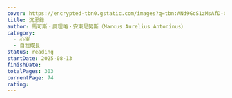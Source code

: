 ```yaml
---
cover: https://encrypted-tbn0.gstatic.com/images?q=tbn:ANd9GcS1zMsAfD-CLVfkD2xOGJjSiWHKcALLIHBg5A&s
title: 沉思錄
author: 馬可斯‧奧理略‧安東尼努斯（Marcus Aurelius Antoninus）
category:
  - 心靈
  - 自我成長
status: reading
startDate: 2025-08-13
finishDate:
totalPages: 303
currentPage: 74
rating:
---
```

